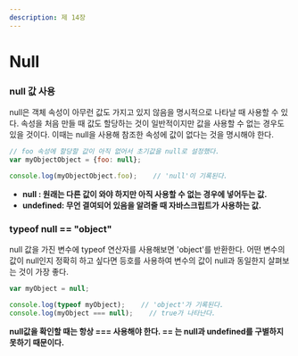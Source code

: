 ```yaml
---
description: 제 14장
---
```


# Null

### null 값 사용

null은 객체 속성이 아무런 값도 가지고 있지 않음을 명시적으로 나타날 때 사용할 수 있다. 속성을 처음 만들 때 값도 할당하는 것이 일반적이지만 값을 사용할 수 없는 경우도 있을 것이다. 이때는 null을 사용해 참조한 속성에 값이 없다는 것을 명시해야 한다.

```javascript
// foo 속성에 할당할 값이 아직 없어서 초기값을 null로 설정했다.
var myObjectObject = {foo: null};

console.log(myObjectObject.foo);    // 'null'이 기록된다.
```

* **null : 원래는 다른 값이 와야 하지만 아직 사용할 수 없는 경우에 넣어두는 값.**
* **undefined: 무언 결여되어 있음을 알려줄 때 자바스크립트가 사용하는 값.**

### typeof null == "object"

null 값을 가진 변수에 typeof 연산자를 사용해보면 'object'를 반환한다. 어떤 변수의 값이 null인지 정확히 하고 싶다면 등호를 사용하여 변수의 값이 null과 동일한지 살펴보는 것이 가장 좋다.

```javascript
var myObject = null;

console.log(typeof myObject);    // 'object'가 기록된다.
console.log(myObject === null);    // true가 나타난다.
```

**null값을 확인할 때는 항상 === 사용해야 한다. == 는 null과 undefined를 구별하지 못하기 때문이다.**
